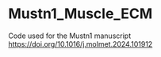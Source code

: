 # Mustn1_Muscle_ECM
Code used for the Mustn1 manuscript
https://doi.org/10.1016/j.molmet.2024.101912
